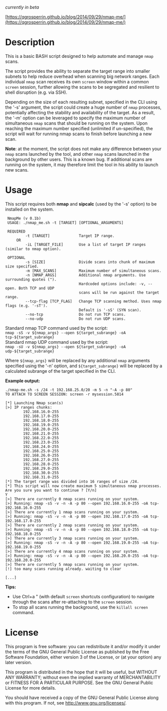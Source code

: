 _currently in beta_

[https://qgrosperrin.github.io/blog/2014/09/29/nmap-me/](https://qgrosperrin.github.io/blog/2014/09/29/nmap-me/)

Description
===========
This is a basic BASH script designed to help automate and manage `nmap` scans. 

The script provides the ability to separate the target range into smaller subnets to help reduce overhead when scanning big network ranges. Each individual `nmap` scan receives its own `screen` window within a common `screen` session, further allowing the scans to be segregated and resilient to shell disruption (e.g. via SSH). 

Depending on the size of each resulting subnet, specified in the CLI using the '-s' argument, the script could create a huge number of `nmap` processes, potentially affecting the stability and availability of the target. As a result, the '-m' option can be leveraged to specify the maximum number of simultaneous `nmap` scans that should be running on the system. Upon reaching the maximum number specified (unlimited if un-specified), the script will wait for running nmap scans to finish before launching a new scan.

__Note__: at the moment, the script does not make any difference between your `nmap` scans launched by the tool, and other `nmap` scans launched in the background by other users. This is a known bug. If additional scans are running on the system, it may therefore limit the tool in his ability to launch new scans.


Usage
=====
This script requires both __nmap__ and __sipcalc__ (used by the '-s' option) to be installed on the system.

```
 NmapMe (v 0.1b)
 USAGE: ./nmap_me.sh -t [TARGET] [OPTIONAL_ARGUMENTS]
 
 REQUIRED
         -t [TARGET]             Target IP range.
     OR
         -iL [TARGET_FILE]       Use a list of target IP ranges (similar to nmap option).
 
 OPTIONAL
         -s [SIZE]               Divide scans into chunk of maximum size specified.
         -m [MAX_SCANS]          Maximum number of simultaneous scans.
         -n [NMAP_ARGS]          Additional nmap arguments. Use surrounding quotes (").
                                 Hardcoded options include: -v, --open. Both TCP and UDP
                                 scans will be run against the target range.
         --tcp-flag [TCP_FLAG]   Change TCP scanning method. Uses nmap flags (e.g. '-sT').
                                 Default is '-sS' (SYN scan).
         --no-tcp                Do not run TCP scans.
         --no-udp                Do not run UDP scans.
```

Standard nmap TCP command used by the script:   
`nmap -sS -v ${nmap_args} --open ${target_subrange} -oA tcp-${target_subrange}`   
Standard nmap UDP command used by the script:   
`nmap -sU -v ${nmap_args} --open ${target_subrange} -oA udp-${target_subrange}`   

Where `${nmap_args}` will be replaced by any additional `nmap` arguments specified using the '-n' option, and `${target_subrange}` will be replaced by a calculated subrange of the target specified in the CLI.

__Example output:__
```
./nmap-me.sh -s /24 -t 192.168.25.0/20 -m 5 -n "-A -p 80"                                      
TO ATTACH TO SCREEN SESSION: screen -r mysession.5814

[*] Launching Nmap scan(s)
[>] IP ranges chunks:
        192.168.16.0-255
        192.168.17.0-255
        192.168.18.0-255
        192.168.19.0-255
        192.168.20.0-255
        192.168.21.0-255
        192.168.22.0-255
        192.168.23.0-255
        192.168.24.0-255
        192.168.25.0-255
        192.168.26.0-255
        192.168.27.0-255
        192.168.28.0-255
        192.168.29.0-255
        192.168.30.0-255
        192.168.31.0-255
[*] The target range was divided into 16 ranges of size /24.
[*] This script will now create maximum 5 simultaneous nmap processes. 
Are you sure you want to continue ? [Y/n]
Y
[>] There are currently 0 nmap scans running on your system.
[>] Running: nmap -sS -v -n -A -p 80 --open 192.168.16.0-255 -oA tcp-192.168.16.0-255
[>] There are currently 1 nmap scans running on your system.
[>] Running: nmap -sS -v -n -A -p 80 --open 192.168.17.0-255 -oA tcp-192.168.17.0-255
[>] There are currently 2 nmap scans running on your system.
[>] Running: nmap -sS -v -n -A -p 80 --open 192.168.18.0-255 -oA tcp-192.168.18.0-255
[>] There are currently 3 nmap scans running on your system.
[>] Running: nmap -sS -v -n -A -p 80 --open 192.168.19.0-255 -oA tcp-192.168.19.0-255
[>] There are currently 4 nmap scans running on your system.
[>] Running: nmap -sS -v -n -A -p 80 --open 192.168.20.0-255 -oA tcp-192.168.20.0-255
[>] There are currently 5 nmap scans running on your system.
[!] too many scans running already. waiting to clear

[...]
```

__Tips:__
- Use Ctrl+a " (with default `screen` shortcuts configuration) to navigate through the scans after re-attaching to the `screen` session.
- To stop all scans running the background, use the `killall screen` command.



License
================================
This program is free software: you can redistribute it and/or modify it under the terms of the GNU General Public License as published by the Free Software Foundation, either version 3 of the License, or (at your option) any later version.

This program is distributed in the hope that it will be useful, but WITHOUT ANY WARRANTY; without even the implied warranty of MERCHANTABILITY or FITNESS FOR A PARTICULAR PURPOSE. See the GNU General Public License for more details.

You should have received a copy of the GNU General Public License along with this program. If not, see http://www.gnu.org/licenses/.
